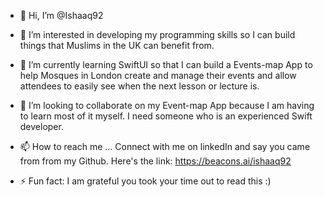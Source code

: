 - 👋 Hi, I’m @Ishaaq92
- 👀 I’m interested in developing my programming skills so I can build things that Muslims in the UK can benefit from.
- 🌱 I’m currently learning SwiftUI so that I can build a Events-map App to help Mosques in London create and manage their events and allow attendees to easily see when the next lesson or lecture is.
- 💞️ I’m looking to collaborate on my Event-map App because I am having to learn most of it myself. I need someone who is an experienced Swift developer.
- 📫 How to reach me ... Connect with me on linkedIn and say you came from from my Github. Here's the link: https://beacons.ai/ishaaq92

- ⚡ Fun fact: I am grateful you took your time out to read this :)

<!---
Ishaaq92/Ishaaq92 is a ✨ special ✨ repository because its `README.md` (this file) appears on your GitHub profile.
You can click the Preview link to take a look at your changes.
--->
